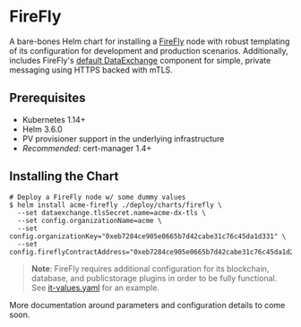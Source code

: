 # FireFly

A bare-bones Helm chart for installing a [FireFly](https://github.com/hyperledger-labs/firefly) node with robust templating of its configuration
for development and production scenarios. Additionally, includes FireFly's [default DataExchange](https://github.com/hyperledger-labs/firefly-dataexchange-https) component
for simple, private messaging using HTTPS backed with mTLS.

## Prerequisites

* Kubernetes 1.14+
* Helm 3.6.0
* PV provisioner support in the underlying infrastructure
* _Recommended:_ cert-manager 1.4+

## Installing the Chart

```shell
# Deploy a FireFly node w/ some dummy values
$ helm install acme-firefly ./deploy/charts/firefly \
  --set dataexchange.tlsSecret.name=acme-dx-tls \
  --set config.organizationName=acme \
  --set config.organizationKey="0xeb7284ce905e0665b7d42cabe31c76c45da1d331" \
  --set config.fireflyContractAddress="0xeb7284ce905e0665b7d42cabe31c76c45da1d254"
```

> **Note**: FireFly requires additional configuration for its blockchain, database, and publicstorage plugins in order to be fully functional. See [it-values.yaml](ci/it-values.yaml) for an example.

More documentation around parameters and configuration details to come soon.

